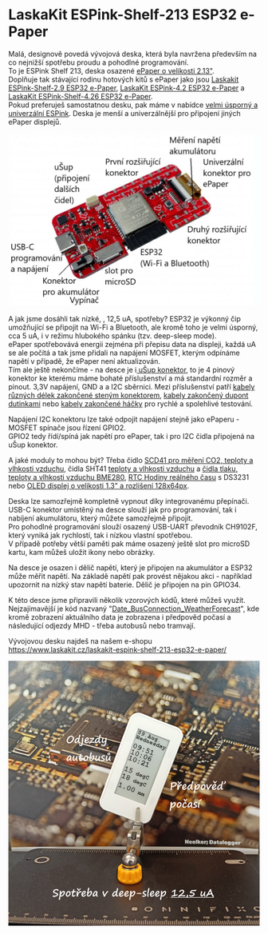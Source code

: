 # LaskaKit ESPink-Shelf-213 ESP32 e-Paper 

Malá, designově povedá vývojová deska, která byla navržena především na co nejnižší spotřebu proudu a pohodlné programování.</br>
To je ESPink Shelf 213, deska osazené [ePaper o velikosti 2.13"](https://www.laskakit.cz/good-display-gdey0213b74-2-13--250x122-epaper-displej/).</br>
Doplňuje tak stávající rodinu hotových kitů s ePaper jako jsou [Laskakit ESPink-Shelf-2.9 ESP32 e-Paper](https://www.laskakit.cz/laskakit-espink-shelf-2-9-esp32-e-paper/?variantId=14193), [LaskaKit ESPink-4.2 ESP32 e-Paper](https://www.laskakit.cz/laskakit-espink-42-esp32-e-paper-pcb-antenna/?variantId=13538) a [LaskaKit ESPink-Shelf-4.26 ESP32 e-Paper](https://www.laskakit.cz/laskakit-espink-4-26-esp32-s3-e-paper/).</br>
Pokud preferuješ samostatnou desku, pak máme v nabídce [velmi úsporný a univerzální ESPink](https://www.laskakit.cz/laskakit-espink-esp32-e-paper-pcb-antenna/?variantId=12419). Deska je menší a univerzálnější pro připojení jiných ePaper displejů. </br>

![Popis desky](https://github.com/LaskaKit/ESPink-Shelf/blob/main/img/ESP32-Shelf-213_desc.JPG)

A jak jsme dosáhli tak nízké, , 12,5 uA, spotřeby? ESP32 je výkonný čip umožňující se připojit na Wi-Fi a Bluetooth, ale kromě toho je velmi úsporný, cca 5 uA, i v režimu hlubokého spánku (tzv. deep-sleep mode).</br>
ePaper spotřebovává energii zejména při přepisu data na displeji, každá uA se ale počítá a tak jsme přidali na napájení MOSFET, kterým odpínáme napětí v případě, že ePaper není aktualizován. </br>
Tím ale ještě nekončíme - na desce je i[ uŠup konektor](https://blog.laskakit.cz/predstavujeme-univerzalni-konektor-pro-propojeni-modulu-a-cidel-%CE%BCsup/), to je 4 pinový konektor ke kterému máme bohaté příslušenství a má standardní rozměr a pinout. 3,3V napájení, GND a a I2C sběrnici. Mezi příslušenství patří [kabely různých délek zakončené steným konektorem](https://www.laskakit.cz/--sup--stemma-qt--qwiic-jst-sh-4-pin-kabel-10cm/), [kabely zakončený dupont dutinkami](https://www.laskakit.cz/--sup--stemma-qt--qwiic-jst-sh-4-pin-kabel-dupont-samice/) nebo [kabely zakončené háčky](https://www.laskakit.cz/--sup--stemma-qt--qwiic-jst-sh-4-pin-kabel-s-testovacim-hackem/) pro rychlé a spolehlivé testování.  </br>

Napájení I2C konektoru lze také odpojit napájení stejně jako ePaperu - MOSFET spínače jsou řízení GPIO2. </br>
GPIO2 tedy řídí/spíná jak napětí pro ePaper, tak i pro I2C čidla připojená na uŠup konektor. </br>

A jaké moduly to mohou být? Třeba čidlo [SCD41 pro měření CO2, teploty a vlhkosti vzduchu](https://www.laskakit.cz/laskakit-scd41-senzor-co2--teploty-a-vlhkosti-vzduchu/), čidla SHT41 [teploty a vlhkosti vzduchu](https://www.laskakit.cz/laskakit-sht40-senzor-teploty-a-vlhkosti-vzduchu/) a [čidla tlaku, teploty a vlhkosti vzduchu BME280](https://www.laskakit.cz/arduino-senzor-tlaku--teploty-a-vlhkosti-bme280/), [RTC Hodiny reálného času](https://www.laskakit.cz/laskakit-ds3231-orig--rtc-hodiny-realneho-casu/) s DS3231 nebo [OLED displej o velikosti 1.3" a rozlišení 128x64px](https://www.laskakit.cz/laskakit-oled-displej-128x64-1-3--i2c/?variantId=11903).

Deska lze samozřejmě kompletně vypnout díky integrovanému přepínači. USB-C konektor umístěný na desce slouží jak pro programování, tak i nabíjení akumulátoru, který můžete samozřejmě připojit. </br>
Pro pohodlné programování slouží osazený USB-UART převodník CH9102F, který vyniká jak rychlostí, tak i nízkou vlastní spotřebou.</br>
V případě potřeby větší paměti pak máme osazený ještě slot pro microSD kartu, kam můžeš uložit ikony nebo obrázky. </br>

Na desce je osazen i dělič napětí, který je připojen na akumulátor a ESP32 může měřit napětí. Na základě napětí pak provést nějakou akci - například upozornit na nízký stav napětí baterie. Dělič je připojen na pin GPIO34.</br>

K této desce jsme připravili několik vzorových kódů, které můžeš využít. Nejzajímavější je kód nazvaný "[Date_BusConnection_WeatherForecast](https://github.com/LaskaKit/ESPink-Shelf/tree/main/SW/Date_BusConnection_WeatherForecast)", kde kromě zobrazení aktuálního data je zobrazena i předpověd počasí a následující odjezdy MHD - třeba autobusů nebo tramvají. 

Vývojovou desku najdeš na našem e-shopu https://www.laskakit.cz/laskakit-espink-shelf-213-esp32-e-paper/

![Autobusy](https://github.com/LaskaKit/ESPink-Shelf/blob/main/SW/Date_BusConnection_WeatherForecast/Date_BusConnection_WeatherForecast.jpg)
